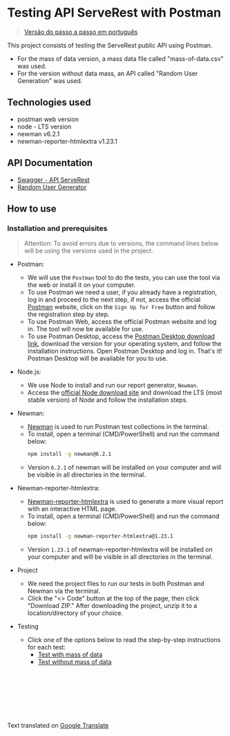 # Testing API ServeRest with Postman
> [Versão do passo a passo em português](./README_ptBR.md)

This project consists of testing the ServeRest public API using Postman.

- For the mass of data version, a mass data file called "mass-of-data.csv" was used.
- For the version without data mass, an API called "Random User Generation" was used.

## Technologies used
- postman web version
- node - LTS version
- newman v6.2.1
- newman-reporter-htmlextra v1.23.1

## API Documentation
- [Swagger - API ServeRest](https://serverest.dev/#/)
- [Random User Generator](https://randomuser.me/)

## How to use

### Installation and prerequisites
> Attention: To avoid errors due to versions, the command lines below will be using the versions used in the project.

- Postman:
    - We will use the `Postman` tool to do the tests, you can use the tool via the web or install it on your computer.
    - To use Postman we need a user, if you already have a registration, log in and proceed to the next step, if not, access the official [Postman](https://www.postman.com/) website, click on the `Sign Up for Free` button and follow the registration step by step.
    - To use Postman Web, access the official Postman website and log in. The tool will now be available for use.
    - To use Postman Desktop, access the [Postman Desktop download link](https://www.postman.com/downloads/), download the version for your operating system, and follow the installation instructions. Open Postman Desktop and log in. That's it! Postman Desktop will be available for you to use.

- Node.js:
    - We use Node to install and run our report generator, `Newman`.
    - Access the [official Node download site](https://nodejs.org/pt/download) and download the LTS (most stable version) of Node and follow the installation steps.

- Newman:
    - [Newman](https://www.npmjs.com/package/newman) is used to run Postman test collections in the terminal.
    - To install, open a terminal (CMD/PowerShell) and run the command below:
        ```bash
        npm install -g newman@6.2.1
        ````
    - Version `6.2.1` of newman will be installed on your computer and will be visible in all directories in the terminal.

- Newman-reporter-htmlextra:
    - [Newman-reporter-htmlextra](https://www.npmjs.com/package/newman-reporter-htmlextra) is used to generate a more visual report with an interactive HTML page.
    - To install, open a terminal (CMD/PowerShell) and run the command below:
        ```bash
        npm install -g newman-reporter-htmlextra@1.23.1
        ```
    - Version `1.23.1` of newman-reporter-htmlextra will be installed on your computer and will be visible in all directories in the terminal.

- Project
    - We need the project files to run our tests in both Postman and Newman via the terminal.
    - Click the "<> Code" button at the top of the page, then click "Download ZIP." After downloading the project, unzip it to a location/directory of your choice.


- Testing
    - Click one of the options below to read the step-by-step instructions for each test:
        - [Test with mass of data](./with-mass-of-data/README.md)
        - [Test without mass of data](./without-mass-of-data/README.md)


<br>
<br>
<br>
<br>
<br>
<br>

Text translated on [Google Translate](https://translate.google.com/)